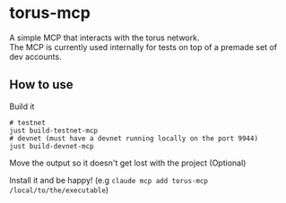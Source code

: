 # torus-mcp

A simple MCP that interacts with the torus network.  
The MCP is currently used internally for tests on top of a premade set of dev accounts.

## How to use

Build it

```
# testnet
just build-testnet-mcp
# devnet (must have a devnet running locally on the port 9944)
just build-devnet-mcp
```

Move the output so it doesn't get lost with the project (Optional)

Install it and be happy! (e.g `claude mcp add torus-mcp /local/to/the/executable`)
```
